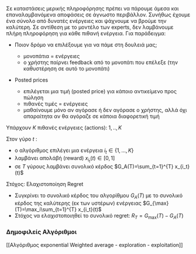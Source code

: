 

Σε καταστάσεις μερικής πληροφόρησης πρέπει να πάρουμε άμεσα και επαναλαμβανόμενα αποφάσεις σε άγνωστο περιβάλλον. Συνήθως έχουμε ένα σύνολο από δυνατές ενέργειες και ψάχνουμε να βρούμε την καλύτερη. Σε αντίθεση με το μοντέλο των experts, δεν λαμβάνουμε πλήρη πληροφόρηση για κάθε πιθανή ενέργεια. Για παράδειγμα:

- Ποιον δρόμο να επιλέξουμε για να πάμε στη δουλειά μας;
	 -  μονοπάτια = ενέργειες
	 -  ο χρήστης παίρνει feedback από το μονοπάτι που επέλεξε (την καθυστέρηση σε αυτό το μονοπάτι)

-  Posted prices
	-  επιλέγεται μια τιμή (posted price) για κάποιο αντικείμενο προς πώληση
	-  πιθανές τιμές = ενέργειες
	-  μαθαίνουμε μόνο αν αγόρασε ή δεν αγόρασε ο χρήστης, αλλά όχι απαραίτητα αν θα αγόραζε σε κάποια διαφορετική τιμή



Υπάρχουν $Κ$ πιθανές ενέργειες (actions): $1,..,K$

Στον γύρο $t$ :

-  ο αλγόριθμος επιλέγει μια ενέργεια $i_t\in \{1,...,K\}$
-  λαμβάνει απολάβή (reward) $x_{i_t}(t)\in [0,1]$
-  σε $Τ$ γύρους λαμβάνει συνολικό κέρδος $G_A(T)=\sum_{t=1}^{T} x_{i_t}(t)$


Στόχος: Ελαχιστοποίηση Regret

- Συγκρίνει το συνολικό κέρδος του αλγορίθμου $G_A(T)$ με το συνολικό κέρδος της καλύτερης (εκ των υστέρων) ενέργειας  $G_{\max}(T)=\max_i\sum_{t=1}^{T} x_{i_t}(t)$
- Στόχος να ελαχιστοποιηθεί το συνολικό regret: $R_T= G_{\max}(T)- G_A(T)$

### Δημοφιλείς Αλγόριθμοι

[[Αλγόριθμος exponential Weighted average - exploration - exploitation]]